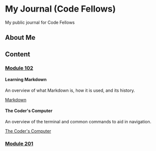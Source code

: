 # My Journal (Code Fellows)

My public journal for Code Fellows

## About Me

## Content

### [Module 102](/102/)

#### Learning Markdown

An overview of what Markdown is, how it is used, and its history.

[Markdown](/102/Class1/Lab1b.md)

#### The Coder's Computer

An overview of the terminal and common commands to aid in navigation. 

[The Coder's Computer](/102/Class2/Read02.md)

### [Module 201](/201/)
